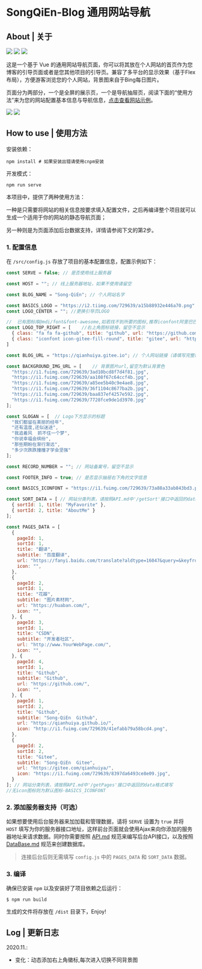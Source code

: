 # SongQiEn-Blog 通用网站导航

## About | 关于

![](https://img.shields.io/badge/Base-Vue2.2-brightgreen.svg)
![](https://img.shields.io/badge/Build-Vue--Cli3-orange.svg)
![](https://img.shields.io/badge/Installer-Npm/Yarn-red.svg)

这是一个基于 Vue 的通用网站导航页面，你可以将其放在个人网站的首页作为您博客的引导页面或者是您其他项目的引导页。兼容了多平台的显示效果（基于Flex布局），方便游客浏览您的个人网站，背景图来自于Bing每日图片。

页面分为两部分，一个是全屏的展示页，一个是导航抽屉页，阅读下面的“使用方法”来为您的网站配置基本信息与导航信息，[点击查看网站示例](https://qianhuiya.github.io/)。

![](https://i1.fuimg.com/729639/4eb2ef867c2d49c5.png)
![](https://i1.fuimg.com/729639/f9f5b430dfcac45e.png)

## How to use | 使用方法

安装依赖：

```shell
npm install # 如果安装出错请使用cnpm安装
```

开发模式：

```shell
npm run serve
```

本项目中，提供了两种使用方法：

一种是只需要将网站的相关信息按要求填入配置文件，之后再编译整个项目就可以生成一个适用于你的网站的静态导航页面；

另一种则是为页面添加后台数据支持，详情请参阅下文的第2步。

### 1. 配置信息

在 `/src/config.js` 存放了项目的基本配置信息，配置示例如下：

```js
const SERVE = false; // 是否使用线上服务器

const HOST = ""; // 线上服务器地址，如果不使用请留空

const BLOG_NAME = "Song-QiEn"; // 个人网站名字

const BASICS_LOGO = "https://i2.tiimg.com/729639/a15b88932e446a70.png" //引导页默认LOGO,此项添加需将下一项置为空,本地照片引用require
const LOGO_CENTER = ""; //更换引导页LOGO

//  已有图标库@mdi/font&font-awesome,如若找不到所要的图标,推荐iconfont阿里巴巴矢量图标库
const LOGO_TOP_RIGHT = [    //右上角图标链接，留空不显示
  { class: "fa fa fa-github", title: "github", url: "https://github.com/qianhuiya" },
  { class: "iconfont icon-gitee-fill-round", title: "gitee", url: "https://gitee.com/qianhuiya" }
]

const BLOG_URL = "https://qianhuiya.gitee.io"; // 个人网站链接（请填写完整链接）

const BACKGROUND_IMG_URL = [    // 背景图片url,留空为默认背景色
  "https://i1.fuimg.com/729639/3ad10bcd8f7d4f81.jpg",
  "https://i1.fuimg.com/729639/aa108f67c64ccf4b.jpg",
  "https://i1.fuimg.com/729639/a85ee5b40c9e4ae8.jpg",
  "https://i1.fuimg.com/729639/36f1104c8677ba2b.jpg",
  "https://i1.fuimg.com/729639/baa837ef4257e592.jpg",
  "https://i1.fuimg.com/729639/7728fce9de1d3970.jpg"
];

const SLOGAN = [  // Logo下方显示的标题
  "我们都留在美丽的经年",
  "还有温度,还似迷途",
  "我追着风  抓不住一个梦",
  "你说幸福会缤纷",
  "那些期盼在渐行渐远",
  "多少次跌跌撞撞才学会坚强"
];

const RECORD_NUMBER = ""; // 网站备案号，留空不显示

const FOOTER_INFO = true; // 是否显示抽屉右下角的文字信息

const BASICS_ICONFONT = "https://i1.fuimg.com/729639/73a88a33ab843bd3.png" //默认图标

const SORT_DATA = [ // 网站分类列表，请按照API.md中'/getSort'接口中返回的data格式填写
  { sortId: 1, title: "MyFavorite" },
  { sortId: 2, title: "AboutMe" }
];

const PAGES_DATA = [
  {
    pageId: 1,
    sortId: 1,
    title: "翻译",
    subtitle: "百度翻译",
    url: "https://fanyi.baidu.com/translate?aldtype=16047&query=&keyfrom=baidu&smartresult=dict&lang=auto2zh#auto/zh/",
    icon: "",
  },
  {
    pageId: 2,
    sortId: 1,
    title: "花瓣",
    subtitle: "图片素材网",
    url: "https://huaban.com/",
    icon: "",
  }, {
    pageId: 3,
    sortId: 1,
    title: "CSDN",
    subtitle: "开发者社区",
    url: "http://www.YourWebPage.com/",
    icon: "",
  }, {
    pageId: 4,
    sortId: 1,
    title: "Github",
    subtitle: "Github",
    url: "https://github.com/",
    icon: "",
  }, {
    pageId: 1,
    sortId: 2,
    title: "Github",
    subtitle: "Song-QiEn  Github",
    url: "https://qianhuiya.github.io/",
    icon: "http://i1.fuimg.com/729639/41efabb79a58bcd4.png",
  },
  {
    pageId: 2,
    sortId: 2,
    title: "Gitee",
    subtitle: "Song-QiEn  Gitee",
    url: "https://gitee.com/qianhuiya/",
    icon: "https://i1.fuimg.com/729639/8397da6493ce8e09.jpg",
  }
]; // 网站分类列表，请按照API.md中'/getPages'接口中返回的data格式填写
//无icon图标则为默认图标-BASICS_ICONFONT

```

### 2. 添加服务器支持（可选）
如果想要使用后台服务器来加加载和管理数据，请将 `SERVE` 设置为 `true` 并将 `HOST` 填写为你的服务器接口地址，这样前台页面就会使用Ajax来向你添加的服务器地址来请求数据。同时你需要按照 [API.md](./API.md) 规范来编写后台API接口，以及按照 [DataBase.md](./DataBase.md) 规范来创建数据库。

> 连接后台后则无需填写 `config.js` 中的 `PAGES_DATA` 和 `SORT_DATA` 数据。

### 3. 编译
确保已安装 `npm` 以及安装好了项目依赖之后运行：

```
$ npm run build
```

生成的文件将存放在 `/dist` 目录下，Enjoy!

## Log | 更新日志

2020.11.:

- 变化：动态添加右上角徽标,每次进入切换不同背景图
